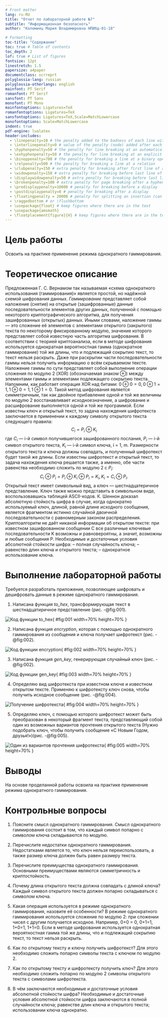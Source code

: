 ```yaml
---
# Front matter
lang: ru-RU
title: "Отчет по лабораторной работе №7"
subtitle: "Информационная безопасноть"
author: "Коломиец Мария Владимировна НПИбд-01-18"

# Formatting
toc-title: "Содержание"
toc: true # Table of contents
toc_depth: 2
lof: true # List of figures
fontsize: 12pt
linestretch: 1.5
papersize: a4paper
documentclass: scrreprt
polyglossia-lang: russian
polyglossia-otherlangs: english
mainfont: PT Serif
romanfont: PT Serif
sansfont: PT Sans
monofont: PT Mono
mainfontoptions: Ligatures=TeX
romanfontoptions: Ligatures=TeX
sansfontoptions: Ligatures=TeX,Scale=MatchLowercase
monofontoptions: Scale=MatchLowercase
indent: true
pdf-engine: lualatex
header-includes:
  - \linepenalty=10 # the penalty added to the badness of each line within a paragraph (no associated penalty node) Increasing the υalue makes tex try to haυe fewer lines in the paragraph.
  - \interlinepenalty=0 # υalue of the penalty (node) added after each line of a paragraph.
  - \hyphenpenalty=50 # the penalty for line breaking at an automatically inserted hyphen
  - \exhyphenpenalty=50 # the penalty for line breaking at an explicit hyphen
  - \binoppenalty=700 # the penalty for breaking a line at a binary operator
  - \relpenalty=500 # the penalty for breaking a line at a relation
  - \clubpenalty=150 # extra penalty for breaking after first line of a paragraph
  - \widowpenalty=150 # extra penalty for breaking before last line of a paragraph
  - \displaywidowpenalty=50 # extra penalty for breaking before last line before a display math
  - \brokenpenalty=100 # extra penalty for page breaking after a hyphenated line
  - \predisplaypenalty=10000 # penalty for breaking before a display
  - \postdisplaypenalty=0 # penalty for breaking after a display
  - \floatingpenalty = 20000 # penalty for splitting an insertion (can only be split footnote in standard LaTeX)
  - \raggedbottom # or \flushbottom
  - \usepackage{float} # keep figures where there are in the text
  - \usepackage{amsmath}
  - \floatplacement{figure}{H} # keep figures where there are in the text
---
```


# Цель работы

Освоить на практике применение режима однократного гаммирования.

# Теоретическое описание

Предложенная Г. С. Вернамом так называемая «схема однократного использования (гаммирования)» является простой, но надёжной схемой шифрования данных. 
*Гаммирование* представляет собой наложение (снятие) на открытые (зашифрованные) данные последовательности элементов других данных, полученной с помощью некоторого криптографического алгоритма, для получения зашифрованных (открытых) данных. Иными словами, наложение гаммы — это сложение её элементов с элементами открытого (закрытого) текста по некоторому фиксированному модулю, значение которого представляет собой известную часть алгоритма шифрования.
В соответствии с теорией криптоанализа, если в методе шифрования используется однократная вероятностная гамма (однократное гаммирование)
той же длины, что и подлежащий сокрытию текст, то текст нельзя раскрыть. Даже при раскрытии части последовательности гаммы нельзя получить информацию о всём скрываемом тексте.
Наложение гаммы по сути представляет собой выполнение операции сложения по модулю 2 (XOR) (обозначаемая знаком $\oplus$) между элементами гаммы и элементами подлежащего сокрытию текста. Напомним, как работает операция XOR над битами: $0 \oplus 0 = 0, 0 \oplus 1 = 1, 1 \oplus 0 = 1, 1 \oplus 1 = 0$.
Такой метод шифрования является симметричным, так как двойное прибавление одной и той же величины по модулю 2 восстанавливает исходноезначение, а шифрование и расшифрование выполняется одной и той же программой.
Если известны ключ и открытый текст, то задача нахождения шифротекста заключается в применении к каждому символу открытого текста следующего правила:
$$C_i = P_i \oplus K_i$$
где $C_i$ — i-й символ получившегося зашифрованного послания, $P_i$ — i-й символ открытого текста, $K_i$ — i-й символ ключа, i = 1, m. Размерности открытого текста и ключа должны совпадать, и полученный шифротекст будет такой же длины.
Если известны шифротекст и открытый текст, то задача нахождения ключа решается также, а именно, обе части равенства необходимо сложить по модулю 2 с $P_i$:
$$C_i \oplus P_i = P_i \oplus K_i \oplus P_i = K_i, K_i = C_i \oplus P_i.$$
Открытый текст имеет символьный вид, а ключ — шестнадцатеричное представление. Ключ также можно представить в символьном виде, воспользовавшись таблицей ASCII-кодов.
К. Шеннон доказал абсолютную стойкость шифра в случае, когда однократно используемый ключ, длиной, равной длине исходного сообщения, является фрагментом истинно случайной двоичной последовательности с равномерным законом распределения. Криптоалгоритм не даёт никакой информации об открытом тексте: при известном зашифрованном сообщении C все различные ключевые последовательности K возможны и равновероятны, а значит, возможны и любые сообщения P.
Необходимые и достаточные условия абсолютной стойкости шифра:
– полная случайность ключа;
– равенство длин ключа и открытого текста;
– однократное использование ключа.


# Выполнение лабораторной работы

Требуется разработать приложение, позволяющее шифровать и дешифровать данные в режиме однократного гаммирования. 

1. Написана функция *to_hex*, трансформирующая текст в шестнадцатиричное представление (рис. -@fig:001). 

![Код функции *to_hex*](image/01.png){ #fig:001 width=70% height=70% }
 
2. Написана функция *encryption*, которая с помощью однократного гаммирования из сообщения и ключа получает шифротекст (рис. -@fig:002). 

![Код функции *encryption*](image/02.png){ #fig:002 width=70% height=70% }

3. Написана функция *gen_key*, генерирующая случайный ключ (рис. -@fig:002).

![Код функции *gen_key*](image/03.png){ #fig:003 width=70% height=70% }

4. Определяю вид шифротекста при известном ключе и известном открытом тексте. Применяю к шифротексту ключ снова, чтобы получить исходное сообщение (рис. -@fig:004). 

![Получение шифротекста](image/04.png){ #fig:004 width=70% height=70% }

5. Определяю ключ, с помощью которого шифротекст может быть преобразован в некоторый фрагмент текста, представляющий собой один из
возможных вариантов прочтения открытого текста (Нужно подобрать ключ, чтобы получить сообщение «С Новым Годом,
друзья!»)(рис. -@fig:005). 

![Один из вариантов прочтения шифротекста](image/05.png){ #fig:005 width=70% height=70% }

# Выводы

На основе проделанной работы освоила на практике применение режима однократного гаммирования.

# Контрольные вопросы

1. Поясните смысл однократного гаммирования.
Смысл однократного гаммирования состоит в том, что каждый символ попарно с символом ключа складываются по модулю.

2. Перечислите недостатки однократного гаммирования.
Недостатками является то, что ключ нельзя переиспользовать,  а также размер ключа должен быть равен размеру текста.

3. Перечислите преимущества однократного гаммирования.
Основными преимуществами являются симметричность и криптостойкость. 

4. Почему длина открытого текста должна совпадать с длиной ключа?
Каждый символ открытого текста должен попарно складываться с символом ключа.

5. Какая операция используется в режиме однократного гаммирования, назовите её особенности?
В режиме однократного гаммирования используется сложение по модулю 2: при сложении чисел с другим получается исходное. Например, 0+0 = 0, 0+1=1, 1+0=1, 1+1=0. Если в методе шифрования используется однократная вероятностная гамма той же длины, что и подлежащий сокрытию текст, то текст нельзя раскрыть.

6. Как по открытому тексту и ключу получить шифротекст?
Для этого необходимо сложить попарно символы текста с ключом по модулю 2.

7. Как по открытому тексту и шифротексту получить ключ?
Для этого необходимо сложить попарно по модулю 2 символы открытого текста с символами шифротекста.

8. В чём заключаются необходимые и достаточные условия абсолютной стойкости шифра?
Необходимые и достаточные условия абсолютной стойкости шифра заключаются в полной случайности ключа; равенстве длин ключа и открытого текста; использовании ключа однократно.

